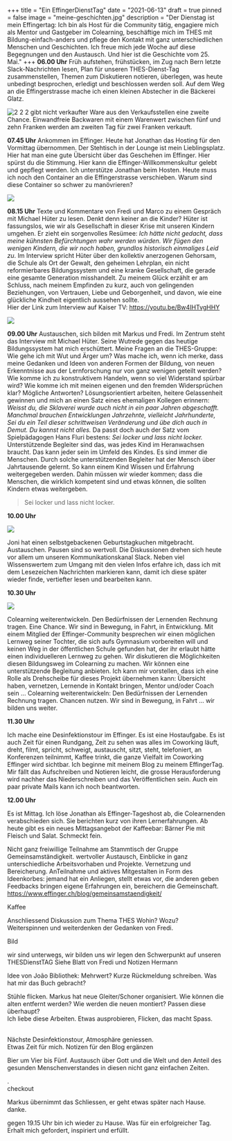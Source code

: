 +++
title = "Ein EffingerDienstTag"
date = "2021-06-13"
draft = true
pinned = false
image = "meine-geschichten.jpg"
description = "Der Dienstag ist mein Effingertag: Ich bin als Host für die Community tätig, engagiere mich als Mentor und Gastgeber im Colearning, beschäftige mich im THES mit Bildung-einfach-anders und pflege den Kontakt mit ganz unterschiedlichen Menschen und Geschichten. Ich freue mich jede Woche auf diese Begegnungen und den Austausch. Und hier ist die Geschichte vom 25. Mai."
+++
**06.00 Uhr**
Früh aufstehen, frühstücken, im Zug nach Bern letzte Slack-Nachrichten lesen, Plan für unseren THES-Dienst-Tag zusammenstellen, Themen zum Diskutieren notieren, überlegen, was heute unbedingt besprochen, erledigt und beschlossen werden soll. Auf dem Weg an die Effingerstrasse mache ich einen kleinen Abstecher in die Bäckerei Glatz.

![2 2 2 gibt nicht verkaufter Ware aus den Verkaufsstellen eine zweite Chance. Einwandfreie Backwaren mit einem Warenwert zwischen fünf und zehn Franken werden am zweiten Tag für zwei Franken verkauft.](folie1.jpg)

**07.45 Uhr** 
Ankommen im Effinger. Heute hat Jonathan das Hosting für den Vormittag übernommen. Der Stehtisch in der Lounge ist mein Lieblingsplatz. Hier hat man eine gute Übersicht über das Geschehen im Effinger. Hier spürst du die Stimmung. Hier kann die Effinger-Willkommenskultur gelebt und gepflegt werden.
Ich unterstütze Jonathan beim Hosten. Heute muss ich noch den Container an die Effingerstrasse verschieben. Warum sind diese Container so schwer zu manövrieren?

![](effingertag.jpg)

**08.15 Uhr**
Texte und Kommentare von Fredi und Marco zu einem Gespräch mit Michael Hüter zu lesen. Denkt denn keiner an die Kinder? Hüter ist fassungslos, wie wir als Gesellschaft in dieser Krise mit unseren Kindern umgehen. Er zieht ein sorgenvolles Resümee: *Ich hätte nicht gedacht, dass meine kühnsten Befürchtungen wahr werden würden. Wir fügen den wenigen Kindern, die wir noch haben, grundlos historisch einmaliges Leid zu*. Im Interview spricht Hüter über den kollektiv anerzogenen Gehorsam, die Schule als Ort der Gewalt, den geheimen Lehrplan, ein nicht reformierbares Bildungssystem und eine kranke Gesellschaft, die gerade eine gesamte Generation misshandelt. Zu meinem Glück erzählt er am Schluss, nach meinem Empfinden zu kurz, auch von gelingenden Beziehungen, von Vertrauen, Liebe und Geborgenheit, und davon, wie eine glückliche Kindheit eigentlich aussehen sollte.\
Hier der Link zum Interview auf Kaiser TV: <https://youtu.be/Bw4IHTvgHHY>

![](folie4.jpg)

**09.00 Uhr**
Austauschen, sich bilden mit Markus und Fredi. Im Zentrum steht das Interview mit Michael Hüter. Seine Wutrede gegen das heutige Bildungssystem hat mich erschüttert. Meine Fragen an die THES-Gruppe: Wie gehe ich mit Wut und Ärger um? Was mache ich, wenn ich merke, dass meine Gedanken und Ideen von anderen Formen der Bildung, von neuen Erkenntnisse aus der Lernforschung nur von ganz wenigen geteilt werden? Wie komme ich zu konstruktivem Handeln, wenn so viel Widerstand spürbar wird? Wie komme ich mit meinen eigenen und den fremden Widersprüchen klar?
Mögliche Antworten?
Lösungsorientiert arbeiten, heitere Gelassenheit gewinnen und mich an einen Satz eines ehemaligen Kollegen erinnern: *Weisst du, die Sklaverei wurde auch nicht in ein paar Jahren abgeschafft. Manchmal brauchen Entwicklungen Jahrzehnte, vielleicht Jahrhunderte, Sei du ein Teil dieser schrittweisen Veränderung und übe dich auch in Demut.* *Du kannst nicht alles.* 
Da passt doch auch der Satz vom Spielpädagogen Hans Fluri bestens: *Sei locker und lass nicht locker.* 
Unterstützende Begleiter sind das, was jedes Kind im Heranwachsen braucht. Das kann jeder sein im Umfeld des Kindes. Es sind immer die Menschen. Durch solche unterstützenden Begleiter hat der Mensch über Jahrtausende gelernt. So kann einem Kind Wissen und Erfahrung weitergegeben werden. Dahin müssen wir wieder kommen; dass die Menschen, die wirklich kompetent sind und etwas können, die sollten Kindern etwas weitergeben.

> Sei locker und lass nicht locker. 

**10.00 Uhr** 

![](folie2.jpg)

Joni hat einen selbstgebackenen Geburtstagkuchen mitgebracht. Austauschen. Pausen sind so wertvoll. Die Diskussionen drehen sich heute vor allem um unseren Kommunikationskanal Slack. Neben viel Wissenswertem zum Umgang mit den vielen Infos erfahre ich, dass ich mit dem Lesezeichen Nachrichten markieren kann, damit ich diese später wieder finde, vertiefter lesen und bearbeiten kann.

**10.30 Uhr**

![](colearning.jpg)

Colearning weiterentwickeln. Den Bedürfnissen der Lernenden Rechnung tragen. Eine Chance. Wir sind in Bewegung, in Fahrt, in Entwicklung. Mit einem Mitglied der Effinger-Community besprechen wir einen möglichen Lernweg seiner Tochter, die sich aufs Gymnasium vorbereiten will und keinen Weg in der öffentlichen Schule gefunden hat, der ihr erlaubt hätte einen individuelleren Lernweg zu gehen. Wir diskutieren die Möglichkeiten diesen Bildungsweg im Colearning zu machen. Wir können eine unterstützende Begleitung anbieten. Ich kann mir vorstellen, dass ich eine Rolle als Drehscheibe für dieses Projekt übernehmen kann: Übersicht haben, vernetzen, Lernende in Kontakt bringen, Mentor und/oder Coach sein … Colearning weiterentwickeln: Den Bedürfnissen der Lernenden Rechnung tragen. Chancen nutzen. Wir sind in Bewegung, in Fahrt ... wir bilden uns weiter.

**11.30 Uhr**

Ich mache eine Desinfektionstour im Effinger. Es ist eine Hostaufgabe. Es ist auch Zeit für einen Rundgang, Zeit zu sehen  was alles im Coworking läuft, dreht, filmt, spricht, schweigt, austauscht, sitzt, steht, telefoniert, an Konferenzen teilnimmt, Kaffee trinkt, die ganze Vielfalt im Coworking Effinger wird sichtbar.
Ich beginne mit meinem Blog zu meinem EffingerTag. Mir fällt das Aufschreiben und Notieren leicht, die grosse Herausforderung wird nachher das Niederschreiben und das Veröffentlichen sein. Auch ein paar private Mails kann ich noch beantworten.

**12.00 Uhr**

Es ist Mittag. Ich löse Jonathan als Effinger-Tageshost ab, die Colearnenden verabschieden sich. Sie berichten kurz von ihren Lernerfahrungen. Ab heute gibt es ein neues Mittagsangebot der Kaffeebar: Bärner Pie mit Fleisch und Salat. Schmeckt fein.


Nicht ganz freiwillige Teilnahme am Stammtisch der Gruppe Gemeinsamständigkeit. 
wertvoller Austausch, Einblicke in ganz unterschiedliche Arbeitsvorhaben und Projekte. Vernetzung und Bereicherung. AnTeilnahme und aktives Mitgestalten in Form des Ideenkorbes: jemand hat ein Anliegen, stellt etwas vor, die anderen geben Feedbacks bringen eigene Erfahrungen ein, bereichern die Gemeinschaft.
<https://www.effinger.ch/blog/gemeinsamstaendigkeit/>



Kaffee

Anschliessend Diskussion zum Thema THES Wohin? Wozu? \
Weiterspinnen und weiterdenken der Gedanken von Fredi.

Bild

wir sind unterwegs, wir bilden uns wir legen den Schwerpunkt auf unseren THESDienstTAG  Siehe Blatt von Fredi und Notizen Hermann 

Idee von João Bibliothek: Mehrwert? Kurze Rückmeldung schreiben. Was hat mir das Buch gebracht?

Stühle flicken. Markus hat neue Gleiter/Schoner organisiert. Wie können die alten entfernt werden? Wie werden die neuen montiert? Passen diese überhaupt?\
Ich liebe diese Arbeiten. Etwas ausprobieren, Flicken, das macht Spass.

\
Nächste Desinfektionstour, Atmosphäre geniessen.\
Etwas Zeit für mich. Notizen für den Blog ergänzen

Bier um Vier bis Fünf. Austausch über Gott und die Welt und den Anteil des gesunden Menschenverstandes in diesen nicht ganz einfachen Zeiten. 

. \
checkout 

Markus übernimmt das Schliessen, er geht etwas später nach Hause. danke.

gegen 19.15 Uhr bin ich wieder zu Hause.  Was für ein erfolgreicher Tag. Erhalt mich gefordert, inspiriert und erfüllt.
